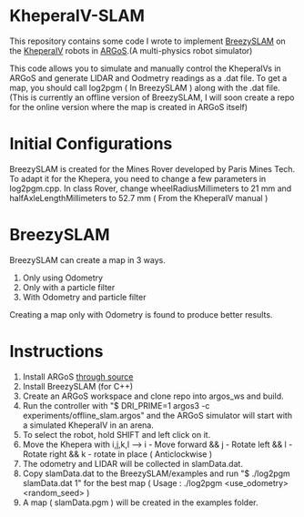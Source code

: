 # KheperaIV-SLAM
This repository contains some code I wrote to implement [BreezySLAM](https://github.com/simondlevy/BreezySLAM) on the [KheperaIV](https://www.k-team.com/khepera-iv) robots in [ARGoS](http://www.argos-sim.info/).(A multi-physics robot simulator)

This code allows you to simulate and manually control the KheperaIVs in ARGoS and generate LIDAR and Oodmetry readings as a .dat file. To get a map, you should call log2pgm ( In BreezySLAM ) along with the .dat file.
(This is currently an offline version of BreezySLAM, I will soon create a repo for the online version where the map is created in ARGoS itself)

# Initial Configurations

BreezySLAM is created for the Mines Rover developed by Paris Mines Tech. To adapt it for the Khepera, you need to change a few parameters in log2pgm.cpp. In class Rover, change wheelRadiusMillimeters to 21 mm and halfAxleLengthMillimeters to 52.7 mm ( From the KheperaIV manual )

# BreezySLAM
BreezySLAM can create a map in 3 ways.

1. Only using Odometry
2. Only with a particle filter
3. With Odometry and particle filter

Creating a map only with Odometry is found to produce better results.

# Instructions 

1. Install ARGoS [through source](https://github.com/ilpincy/argos3)
2. Install BreezySLAM (for C++)
3. Create an ARGoS workspace and clone repo into argos_ws and build.
5. Run the controller with 
"$ DRI_PRIME=1 argos3 -c experiments/offline_slam.argos"
and the ARGoS simulator will start with a simulated KheperaIV in an arena. 
6. To select the robot, hold SHIFT and left click on it. 
7. Move the Khepera with i,j,k,l --> i - Move forward && j - Rotate left && l - Rotate right && k - rotate in place ( Anticlockwise )
8. The odometry and LIDAR will be collected in slamData.dat.
9. Copy slamData.dat to the BreezySLAM/examples and run 
"$ ./log2pgm slamData.dat 1"
for the best map  ( Usage : ./log2pgm <dataset> <use_odometry> <random_seed> )
10. A map ( slamData.pgm ) will be created in the examples folder. 

